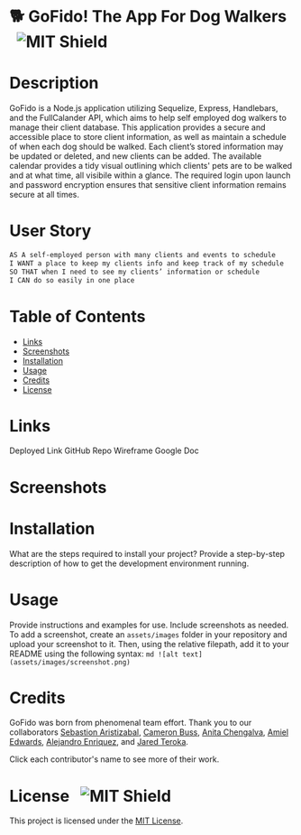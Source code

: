 # 🐕 GoFido! The App For Dog Walkers &nbsp; ![MIT Shield](https://img.shields.io/badge/license-MIT-green)


# Description

GoFido is a Node.js application utilizing Sequelize, Express, Handlebars, and the FullCalander API, which aims to help self employed dog walkers to manage their client database. This application provides a secure and accessible place to store client information, as well as maintain a schedule of when each dog should be walked. Each client’s stored information may be updated or deleted, and new clients can be added. The available calendar provides a tidy visual outlining which clients' pets are to be walked and at what time, all visibile within a glance. The required login upon launch and password encryption ensures that sensitive client information remains secure at all times.


# User Story

```md
AS A self-employed person with many clients and events to schedule
I WANT a place to keep my clients info and keep track of my schedule
SO THAT when I need to see my clients’ information or schedule
I CAN do so easily in one place
```

# Table of Contents

- [Links](#links)
- [Screenshots](#screenshots)
- [Installation](#installation)
- [Usage](#usage)
- [Credits](#credits)
- [License](#license)


# Links

Deployed Link
GitHub Repo
Wireframe
Google Doc


# Screenshots


# Installation

What are the steps required to install your project? Provide a step-by-step description of how to get the development environment running.


# Usage

Provide instructions and examples for use. Include screenshots as needed.
To add a screenshot, create an `assets/images` folder in your repository and upload your screenshot to it. Then, using the relative filepath, add it to your README using the following syntax:
`md ![alt text](assets/images/screenshot.png) `


# Credits

GoFido was born from phenomenal team effort. Thank you to our collaborators [Sebastion Aristizabal](https://github.com/SebasAristi), [Cameron Buss](https://github.com/camnb97), [Anita Chengalva](https://github.com/anitachengalva), [Amiel Edwards](https://github.com/asedwards888), [Alejandro Enriquez](https://github.com/alejandroet39), and [Jared Teroka](https://github.com/jteraoka).

Click each contributor's name to see more of their work.


# License &nbsp; ![MIT Shield](https://img.shields.io/badge/license-MIT-green)

This project is licensed under the [MIT License](https://opensource.org/licenses/MIT). 
